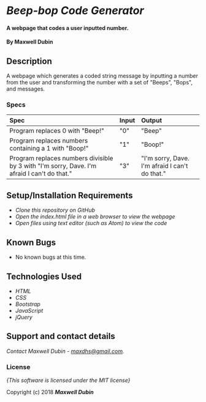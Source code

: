 # _Beep-bop Code Generator_

#### A webpage that codes a user inputted number.

#### By **Maxwell Dubin**

## Description

A webpage which generates a coded string message by inputting a number from the user and transforming the number with a set of "Beeps", "Bops", and messages.

### Specs
| Spec | Input | Output |
| :-------------     | :------------- | :------------- |
| Program replaces 0 with "Beep!" |"0" |  "Beep" |
| Program replaces numbers containing a 1 with "Boop!"| "1" |  "Boop!" |
| Program replaces numbers divisible by 3 with "I'm sorry, Dave. I'm afraid I can't do that."| "3" |  "I'm sorry, Dave. I'm afraid I can't do that." |

## Setup/Installation Requirements

* _Clone this repository on GitHub_
* _Open the index.html file in a web browser to view the webpage_
* _Open files using text editor (such as Atom) to view the code_

## Known Bugs
* No known bugs at this time.

## Technologies Used

* _HTML_
* _CSS_
* _Bootstrap_
* _JavaScript_
* _jQuery_

## Support and contact details

_Contact Maxwell Dubin - maxdhs@gmail.com._

### License

*{This software is licensed under the MIT license}*

Copyright (c) 2018 **_Maxwell Dubin_**

